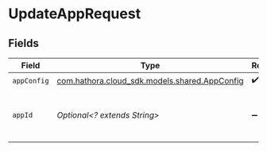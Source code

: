 # UpdateAppRequest


## Fields

| Field                                                                             | Type                                                                              | Required                                                                          | Description                                                                       | Example                                                                           |
| --------------------------------------------------------------------------------- | --------------------------------------------------------------------------------- | --------------------------------------------------------------------------------- | --------------------------------------------------------------------------------- | --------------------------------------------------------------------------------- |
| `appConfig`                                                                       | [com.hathora.cloud_sdk.models.shared.AppConfig](../../models/shared/AppConfig.md) | :heavy_check_mark:                                                                | N/A                                                                               |                                                                                   |
| `appId`                                                                           | *Optional<? extends String>*                                                      | :heavy_minus_sign:                                                                | N/A                                                                               | app-af469a92-5b45-4565-b3c4-b79878de67d2                                          |